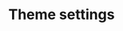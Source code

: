 ---
title: "Theme settings"
slug: "theme-settings"
description: "Learning unit about basic theme settings"
icon: ""
authors: ["Micha Hobert"]
visibility: "public"
---
